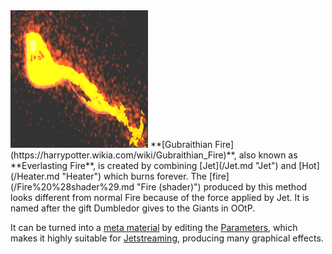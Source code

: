 <img src="/images/Screen%20Shot%202018-10-07%20at%203.45.26%20PM.png" title="Jet glowing with heat" width="220" height="220" alt="Jet glowing with heat" />
**[Gubraithian Fire](https://harrypotter.wikia.com/wiki/Gubraithian_Fire)**, also known as **Everlasting Fire**, is created by combining [Jet](/Jet.md "Jet") and [Hot](/Heater.md "Heater") which burns forever. The [fire](/Fire%20%28shader%29.md "Fire (shader)") produced by this method looks different from normal Fire because of the force applied by Jet. It is named after the gift Dumbledor gives to the Giants in OOtP.

It can be turned into a [meta material](/Meta%20Material.md "Meta Material") by editing the [Parameters](/Parameters.md "Parameters"), which makes it highly suitable for [Jetstreaming](/Jetstream.md "Jetstream"), producing many graphical effects.
